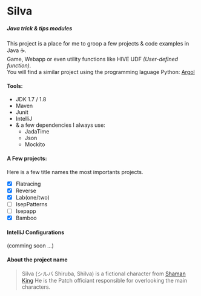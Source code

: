 # Silva
##### Java trick & tips modules

This project is a place for me to groop a few projects & code examples in Java :coffee:.    
Game, Webapp or even utility functions like HIVE UDF *(User-defined function)*.     
You will find a similar project using the programming laguage Python: [Argol](https://github.com/DivLoic/Argol)

#### Tools:
- JDK 1.7 / 1.8
- Maven
- Junit
- IntelliJ
- & a few dependencies I always use:
  - JadaTime
  - Json
  - Mockito

#### A Few projects:
Here is a few title names the most importants projects.
- [X] Flatracing
- [X] Reverse
- [X] Lab(one/two)
- [ ] IsepPatterns
- [ ] Isepapp
- [X] Bamboo

#### IntelliJ Configurations    
(comming soon ...)    


#### About the project name
>Silva (シルバ Shiruba, Shilva) is a fictional character from [Shaman King](https://en.wikipedia.org/wiki/Shaman_King) He is the 
>Patch officiant responsible for overlooking the main characters.
